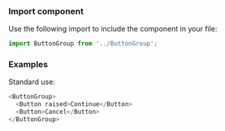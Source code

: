 ### Import component

Use the following import to include the component in your file:

```jsx static
import ButtonGroup from '../ButtonGroup';
```

### Examples

Standard use:

```js
<ButtonGroup>
  <Button raised>Continue</Button>
  <Button>Cancel</Button>
</ButtonGroup>
```